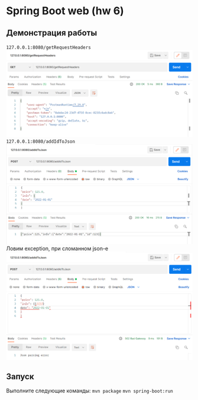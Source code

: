 # Spring Boot web (hw 6)
## Демонстрация работы
`127.0.0.1:8080/getRequestHeaders`
![](md_images/get.png)
`127.0.0.1:8080/addIdToJson`
![](md_images/post.png)
Ловим exception, при сломанном json-е
![](md_images/post_crack.png)
## Запуск
Выполните следующие команды:
`mvn package`
`mvn spring-boot:run`